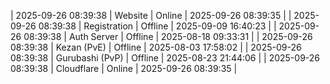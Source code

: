 | 2025-09-26 08:39:38 | Website | Online | 2025-09-26 08:39:35 |
| 2025-09-26 08:39:38 | Registration | Offline | 2025-09-09 16:40:23 |
| 2025-09-26 08:39:38 | Auth Server | Offline | 2025-08-18 09:33:31 |
| 2025-09-26 08:39:38 | Kezan (PvE) | Offline | 2025-08-03 17:58:02 |
| 2025-09-26 08:39:38 | Gurubashi (PvP) | Offline | 2025-08-23 21:44:06 |
| 2025-09-26 08:39:38 | Cloudflare | Online | 2025-09-26 08:39:35 |
